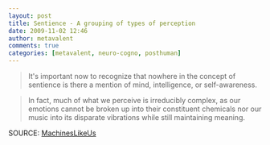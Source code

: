 ```yaml
---
layout: post
title: Sentience - A grouping of types of perception
date: 2009-11-02 12:46
author: metavalent
comments: true
categories: [metavalent, neuro-cogno, posthuman]
---
```

<blockquote>It's important now to recognize that nowhere in the concept of sentience is there a mention of mind, intelligence, or self-awareness.</blockquote>

<blockquote>In fact, much of what we perceive is irreducibly complex, as our emotions cannot be broken up into their constituent chemicals nor our music into its disparate vibrations while still maintaining meaning.</blockquote> SOURCE: <a href="https://machineslikeus.com/news/toward-meaningful-definition-posthuman-sentience" target="_blank">MachinesLikeUs</a><br /><br /><div class="zemanta-pixie"><img class="zemanta-pixie-img" alt="" src="https://img.zemanta.com/pixy.gif?x-id=ea7c57c3-9fd1-8fa5-9022-ade0c8c7039e" /></div>
